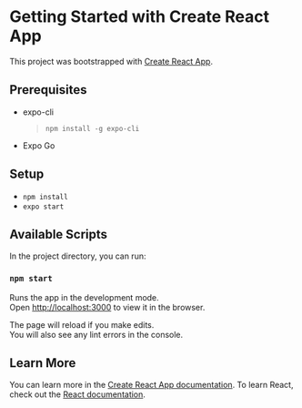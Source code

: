 # Getting Started with Create React App

This project was bootstrapped with [Create React App](https://github.com/facebook/create-react-app).

## Prerequisites

- expo-cli
  > `npm install -g expo-cli`
- Expo Go

## Setup

- `npm install`
- `expo start`

## Available Scripts

In the project directory, you can run:

### `npm start`

Runs the app in the development mode.\
Open [http://localhost:3000](http://localhost:3000) to view it in the browser.

The page will reload if you make edits.\
You will also see any lint errors in the console.

## Learn More

You can learn more in the [Create React App documentation](https://facebook.github.io/create-react-app/docs/getting-started).
To learn React, check out the [React documentation](https://reactjs.org/).
